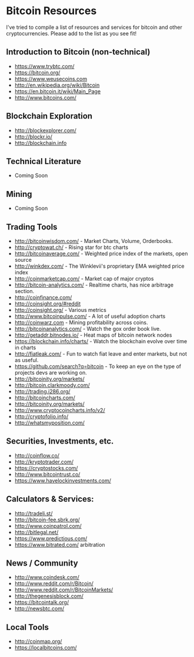 Bitcoin Resources
=================

I've tried to compile a list of resources and services for bitcoin and other cryptocurrencies. 
Please add to the list as you see fit!

## Introduction to Bitcoin (non-technical)
* https://www.trybtc.com/
* https://bitcoin.org/
* https://www.weusecoins.com
* http://en.wikipedia.org/wiki/Bitcoin
* https://en.bitcoin.it/wiki/Main_Page
* http://www.bitcoins.com/

## Blockchain Exploration
* http://blockexplorer.com/
* http://blockr.io/
* http://blockchain.info

## Technical Literature
* Coming Soon

## Mining
* Coming Soon

## Trading Tools
* http://bitcoinwisdom.com/ - Market Charts, Volume, Orderbooks.
* http://cryptowat.ch/ - Rising star for btc charts
* http://bitcoinaverage.com/ - Weighted price index of the markets, open source
* http://winkdex.com/ - The Winklevii's proprietary EMA weighted price index
* http://coinmarketcap.com/ - Market cap of major  cryptos
* http://bitcoin-analytics.com/ - Realtime charts, has nice arbitrage section.
* http://coinfinance.com/
* http://coinsight.org/#reddit
* http://coinsight.org/  - Various metrics
* http://www.bitcoinpulse.com/ - A lot of useful adoption charts
* http://coinwarz.com - Mining profitability across coins.
* http://bitcoinanalytics.com/ - Watch the gox order book live.
* http://getaddr.bitnodes.io/ - Heat maps of bitcoin network nodes
* https://blockchain.info/charts/ - Watch the blockchain evolve over time in charts
* http://fiatleak.com/ - Fun to watch fiat leave and enter markets, but not as useful.
* https://github.com/search?q=bitcoin - To keep an eye on the type of projects devs are working on.
* http://bitcoinity.org/markets/
* http://bitcoin.clarkmoody.com/
* http://trading.i286.org/
* http://bitcoincharts.com/
* http://bitcoinity.org/markets/
* http://www.cryptocoincharts.info/v2/
* http://cryptofolio.info/
* http://whatsmyposition.com/
 
## Securities, Investments, etc.
* http://coinflow.co/
* http://kryptotrader.com/
* https://cryptostocks.com/
* http://www.bitcointrust.co/
* https://www.havelockinvestments.com/

## Calculators & Services:
* http://tradeli.st/
* http://bitcoin-fee.sbrk.org/
* http://www.coinpatrol.com/
* http://bitlegal.net/
* https://www.predictious.com/
* https://www.bitrated.com/ arbitration

## News / Community
* http://www.coindesk.com/
* http://www.reddit.com/r/Bitcoin/
* http://www.reddit.com/r/BitcoinMarkets/
* http://thegenesisblock.com/
* https://bitcointalk.org/
* http://newsbtc.com/

## Local Tools
* http://coinmap.org/
* https://localbitcoins.com/
